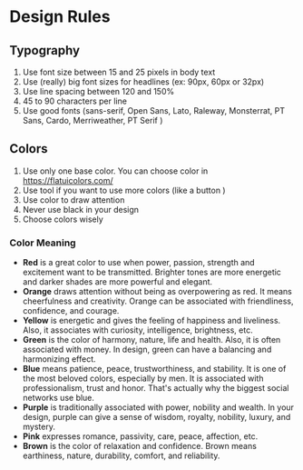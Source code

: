 # Design Rules

## Typography
1. Use font size between 15 and 25 pixels in body text
2. Use (really) big font sizes for headlines (ex: 90px, 60px or 32px)
3. Use line spacing between 120 and 150%
4. 45 to 90 characters per line
5. Use good fonts (sans-serif, Open Sans, Lato, Raleway, Monsterrat, PT Sans, Cardo, Merriweather, PT Serif )

## Colors
1. Use only one base color. 
You can choose color in https://flatuicolors.com/
2. Use tool if you want to use more colors (like a button )
3. Use color to draw attention
4. Never use black in your design
5. Choose colors wisely

### Color Meaning
* **Red** is a great color to use when power, passion, strength and excitement want to be transmitted. Brighter tones are more energetic and darker shades are more powerful and elegant.
* **Orange** draws attention without being as overpowering as red. It means cheerfulness and creativity. Orange can be associated with friendliness, confidence, and courage.
* **Yellow** is energetic and gives the feeling of happiness and liveliness. Also, it associates with curiosity, intelligence, brightness, etc.
* **Green** is the color of harmony, nature, life and health. Also, it is often associated with money. In design, green can have a balancing and harmonizing effect.
* **Blue** means patience, peace, trustworthiness, and stability. It is one of the most beloved colors, especially by men. It is associated with professionalism, trust and honor. That's actually why the biggest social networks use blue.
* **Purple** is traditionally associated with power, nobility and wealth. In your design, purple can give a sense of wisdom, royalty, nobility, luxury, and mystery.
* **Pink** expresses romance, passivity, care, peace, affection, etc.
* **Brown** is the color of relaxation and confidence. Brown means earthiness, nature, durability, comfort, and reliability.